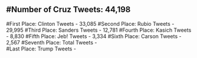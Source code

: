 #Number of Cruz Tweets: 44,198
---
#First Place: Clinton Tweets - 33,085
#Second Place: Rubio Tweets - 29,995
#Third Place: Sanders Tweets - 12,781
#Fourth Place: Kasich Tweets - 8,830
#Fifth Place: Jeb! Tweets - 3,334
#Sixth Place: Carson Tweets - 2,567
#Seventh Place: Total Tweets -  
#Last Place: Trump Tweets - 
